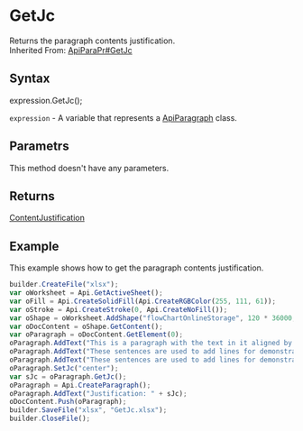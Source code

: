 # GetJc

Returns the paragraph contents justification.<br>Inherited From: [ApiParaPr#GetJc](../../ApiParaPr/Methods/GetJc.md)

## Syntax

expression.GetJc();

`expression` - A variable that represents a [ApiParagraph](../ApiParagraph.md) class.

## Parametrs

This method doesn't have any parameters.

## Returns

[ContentJustification](../../../Enumerations/ContentJustification.md)

## Example

This example shows how to get the paragraph contents justification.

```javascript
builder.CreateFile("xlsx");
var oWorksheet = Api.GetActiveSheet();
var oFill = Api.CreateSolidFill(Api.CreateRGBColor(255, 111, 61));
var oStroke = Api.CreateStroke(0, Api.CreateNoFill());
var oShape = oWorksheet.AddShape("flowChartOnlineStorage", 120 * 36000, 70 * 36000, oFill, oStroke, 0, 2 * 36000, 0, 3 * 36000);
var oDocContent = oShape.GetContent();
var oParagraph = oDocContent.GetElement(0);
oParagraph.AddText("This is a paragraph with the text in it aligned by the center. ");
oParagraph.AddText("These sentences are used to add lines for demonstrative purposes. ");
oParagraph.AddText("These sentences are used to add lines for demonstrative purposes.");
oParagraph.SetJc("center");
var sJc = oParagraph.GetJc();
oParagraph = Api.CreateParagraph();
oParagraph.AddText("Justification: " + sJc);
oDocContent.Push(oParagraph);
builder.SaveFile("xlsx", "GetJc.xlsx");
builder.CloseFile();
```